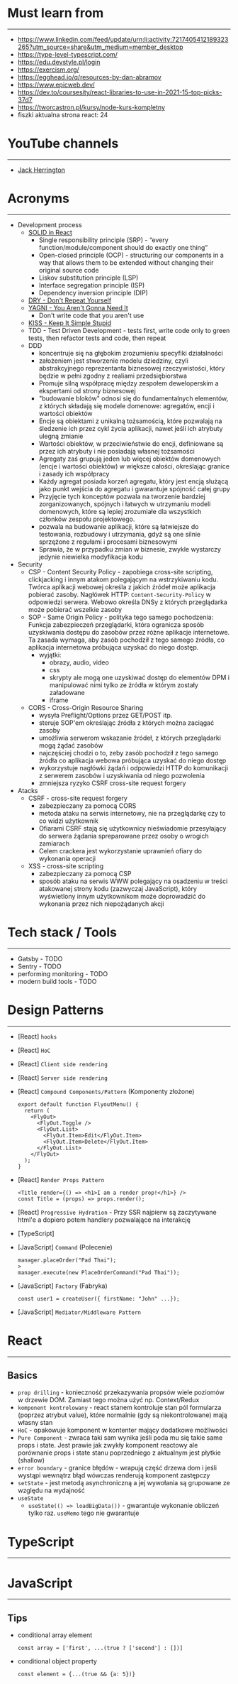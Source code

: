 # Must learn from

---
* https://www.linkedin.com/feed/update/urn:li:activity:7217405412189323265?utm_source=share&utm_medium=member_desktop
* https://type-level-typescript.com/
* https://edu.devstyle.pl/login
* https://exercism.org/
* https://egghead.io/q/resources-by-dan-abramov
* https://www.epicweb.dev/
* https://dev.to/coursesity/react-libraries-to-use-in-2021-15-top-picks-37d7
* https://tworcastron.pl/kursy/node-kurs-kompletny
* fiszki aktualna strona react: 24

# YouTube channels

---

* [Jack Herrington](https://www.youtube.com/@jherr/videos)


# Acronyms

---
* Development process
  * [SOLID in React](https://konstantinlebedev.com/solid-in-react/)
    * Single responsibility principle (SRP) - “every function/module/component should do exactly one thing”
    * Open-closed principle (OCP) -  structuring our components in a way that allows them to be extended without changing their original source code
    * Liskov substitution principle (LSP)
    * Interface segregation principle (ISP)
    * Dependency inversion principle (DIP)
  * [DRY - Don't Repeat Yourself](https://devcode.pl/dry-kiss-yagni/#Dont_Repeat_Yourself/)
  * [YAGNI - You Aren't Gonna Need It](https://devcode.pl/dry-kiss-yagni/#You_Arent_Gonna_Need_It/)
    * Don't write code that you aren't use
  * [KISS - Keep It Simple Stupid](https://devcode.pl/dry-kiss-yagni/#Keep_It_Simple_Stupid)
  * TDD - Test Driven Development - tests first, write code only to green tests, then refactor tests and code, then repeat
  * DDD
    * koncentruje się na głębokim zrozumieniu specyfiki działalności
    * założeniem jest stworzenie modelu dziedziny, czyli abstrakcyjnego reprezentanta biznesowej rzeczywistości, który będzie w pełni zgodny z realiami przedsiębiorstwa
    * Promuje silną współpracę między zespołem deweloperskim a ekspertami od strony biznesowej
    * "budowanie bloków" odnosi się do fundamentalnych elementów, z których składają się modele domenowe: agregatów, encji i wartości obiektów
    * Encje są obiektami z unikalną tożsamością, które pozwalają na śledzenie ich przez cykl życia aplikacji, nawet jeśli ich atrybuty ulegną zmianie
    * Wartości obiektów, w przeciwieństwie do encji, definiowane są przez ich atrybuty i nie posiadają własnej tożsamości
    * Agregaty zaś grupują jeden lub więcej obiektów domenowych (encje i wartości obiektów) w większe całości, określając granice i zasady ich współpracy
    * Każdy agregat posiada korzeń agregatu, który jest encją służącą jako punkt wejścia do agregatu i gwarantuje spójność całej grupy
    * Przyjęcie tych konceptów pozwala na tworzenie bardziej zorganizowanych, spójnych i łatwych w utrzymaniu modeli domenowych, które są lepiej zrozumiałe dla wszystkich członków zespołu projektowego.
    * pozwala na budowanie aplikacji, które są łatwiejsze do testowania, rozbudowy i utrzymania, gdyż są one silnie sprzężone z regułami i procesami biznesowymi
    * Sprawia, że w przypadku zmian w biznesie, zwykle wystarczy jedynie niewielka modyfikacja kodu
* Security
  * CSP - Content Security Policy - zapobiega cross-site scripting, clickjacking i innym atakom polegającym na wstrzykiwaniu kodu. Twórca aplikacji webowej określa z jakich źródeł może aplikacja pobierać zasoby. Nagłówek HTTP: `Content-Security-Policy` w odpowiedzi serwera. Webowo określa DNSy z których przeglądarka może pobierać wszelkie zasoby
  * SOP - Same Origin Policy - polityka tego samego pochodzenia: Funkcja zabezpieczeń przeglądarki, która ogranicza sposób uzyskiwania dostępu do zasobów przez różne aplikacje internetowe. Ta zasada wymaga, aby zasób pochodził z tego samego źródła, co aplikacja internetowa próbująca uzyskać do niego dostęp.
    * wyjątki:
      * obrazy, audio, video
      * css
      * skrypty ale mogą one uzyskiwać dostęp do elementów DPM i manipulować nimi tylko ze źródła w którym zostały załadowane
      * iframe
  * CORS - Cross-Origin Resource Sharing
    * wysyła Preflight/Options przez GET/POST itp.
    * steruje SOP'em określając źródła z których można zaciągać zasoby
    * umożliwia serwerom wskazanie źródeł, z których przeglądarki mogą żądać zasobów
    * najczęściej chodzi o to, zeby zasób pochodził z tego samego źródła co aplikacja webowa próbująca uzyskać do niego dostęp
    * wykorzystuje nagłówki żądań i odpowiedzi HTTP do komunikacji z serwerem zasobów i uzyskiwania od niego pozwolenia
    * zmniejsza ryzyko CSRF cross-site request forgery
* Atacks
  * CSRF - cross-site request forgery
    * zabezpieczany za pomocą CORS
    * metoda ataku na serwis internetowy, nie na przeglądarkę czy to co widzi użytkownik
    * Ofiarami CSRF stają się użytkownicy nieświadomie przesyłający do serwera żądania spreparowane przez osoby o wrogich zamiarach
    * Celem crackera jest wykorzystanie uprawnień ofiary do wykonania operacji
  * XSS - cross-site scripting
    * zabezpieczany za pomocą CSP
    * sposób ataku na serwis WWW polegający na osadzeniu w treści atakowanej strony kodu (zazwyczaj JavaScript), który wyświetlony innym użytkownikom może doprowadzić do wykonania przez nich niepożądanych akcji


# Tech stack / Tools

---
* Gatsby - TODO
* Sentry - TODO
* performing monitoring - TODO
* modern build tools - TODO


# Design Patterns

---

* [React] `hooks`
* [React] `HoC`
* [React] `Client side rendering`
* [React] `Server side rendering`
* [React] `Compound Components/Pattern` (Komponenty złożone)

      export default function FlyoutMenu() {
        return ( 
          <FlyOut>
            <FlyOut.Toggle />
            <FlyOut.List>
              <FlyOut.Item>Edit</FlyOut.Item>
              <FlyOut.Item>Delete</FlyOut.Item>
            </FlyOut.List>
          </FlyOut>
        );
      }
* [React] `Render Props Pattern`

      <Title render={() => <h1>I am a render prop!</h1>} />
      const Title = (props) => props.render();

* [React] `Progressive Hydration` - Przy SSR najpierw są zaczytywane html'e a dopiero potem handlery pozwalające na interakcję

* [TypeScript]
* [JavaScript] `Command` (Polecenie)

      manager.placeOrder("Pad Thai");
      >
      manager.execute(new PlaceOrderCommand("Pad Thai"));
* [JavaScript] `Factory` (Fabryka)

      const user1 = createUser({ firstName: "John" ...});
* [JavaScript] `Mediator/Middleware Pattern`


# React

---

## Basics
* `prop drilling` - konieczność przekazywania propsów wiele poziomów w drzewie DOM. Zamiast tego można użyć np. Context/Redux
* `komponent kontrolowany` - react stanem kontroluje stan pól formularza (poprzez atrybut value), które normalnie (gdy są niekontrolowane) mają własny stan
* `HoC` - opakowuje komponent w kontenter mający dodatkowe możliwości
* `Pure Component` - zwraca taki sam wynika jeśli poda mu się takie same props i state. Jest prawie jak zwykły komponent reactowy ale porównanie props i state stanu poprzedniego z aktualnym jest płytkie (shallow)
* `error boundary` - granice błędów - wrapują część drzewa dom i jeśli wystąpi wewnątrz błąd wówczas renderują komponent zastępczy
* `setState` - jest metodą asynchroniczną a jej wywołania są grupowane ze względu na wydajność
* `useState`
  * `useState(() => loadBigData())` - gwarantuje wykonanie obliczeń tylko raz. `useMemo` tego nie gwarantuje 

# TypeScript

---

# JavaScript

---
## Tips
* conditional array element

      const array = ['first', ...(true ? ['second'] : [])]
* conditional object property

      const element = {...(true && {a: 5})}